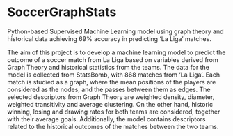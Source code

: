 # SoccerGraphStats
Python-based Supervised Machine Learning model using graph theory and historical data achieving 69% accuracy in predicting ‘La Liga’ matches.

The aim of this project is to develop a machine learning model to predict the outcome of a soccer match from La Liga based on variables derived from Graph Theory and historical statistics from the teams. The data for the model is collected from StatsBomb, with 868 matches from ‘La Liga’. Each match is studied as a graph, where the mean positions of the players are considered as the nodes, and the passes between them as edges. The selected descriptors from Graph Theory are weighted density, diameter, weighted transitivity and average clustering. On the other hand, historic winning, losing and drawing rates for both teams are considered, together with their average goals. Additionally, the model contains descriptors related to the historical outcomes of the matches between the two teams.
